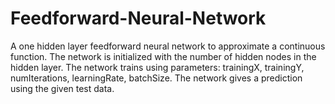 # Feedforward-Neural-Network
A one hidden layer feedforward neural network to approximate a continuous function. The network is initialized with the number of hidden nodes in the hidden layer. The network trains using parameters: trainingX, trainingY, numIterations, learningRate, batchSize. The network gives a prediction using the given test data.

